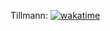 Tillmann:
[![wakatime](https://wakatime.com/badge/user/6fca594e-6e51-4c1f-81c1-6bd4339c15ee/project/ff2e9c8d-5083-483d-af21-6a66c8eaa702.svg)](https://wakatime.com/badge/user/6fca594e-6e51-4c1f-81c1-6bd4339c15ee/project/ff2e9c8d-5083-483d-af21-6a66c8eaa702)